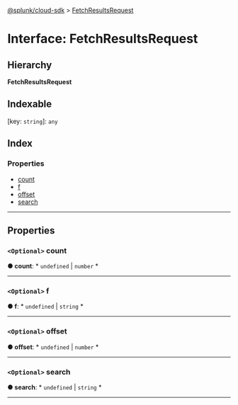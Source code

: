 [@splunk/cloud-sdk](../README.md) > [FetchResultsRequest](../interfaces/fetchresultsrequest.md)

# Interface: FetchResultsRequest

## Hierarchy

**FetchResultsRequest**

## Indexable

\[key: `string`\]:&nbsp;`any`
## Index

### Properties

* [count](fetchresultsrequest.md#count)
* [f](fetchresultsrequest.md#f)
* [offset](fetchresultsrequest.md#offset)
* [search](fetchresultsrequest.md#search)

---

## Properties

<a id="count"></a>

### `<Optional>` count

**● count**: * `undefined` &#124; `number`
*

___
<a id="f"></a>

### `<Optional>` f

**● f**: * `undefined` &#124; `string`
*

___
<a id="offset"></a>

### `<Optional>` offset

**● offset**: * `undefined` &#124; `number`
*

___
<a id="search"></a>

### `<Optional>` search

**● search**: * `undefined` &#124; `string`
*

___

